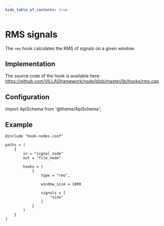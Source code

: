 ```yaml
---
hide_table_of_contents: true
---
```


# RMS signals

The `rms` hook calculates the RMS of signals on a given window.

## Implementation

The source code of the hook is available here:
https://github.com/VILLASframework/node/blob/master/lib/hooks/rms.cpp

## Configuration

import ApiSchema from '@theme/ApiSchema';

<ApiSchema id="node" example pointer="#/components/schemas/rms" />

## Example

``` url="external/node/etc/examples/hooks/rms.conf" title="node/etc/examples/hooks/rms.conf"
@include "hook-nodes.conf"

paths = (
	{
		in = "signal_node"
		out = "file_node"

		hooks = (
			{
				type = "rms",

				window_size = 1000

				signals = [
					"sine"
				]
			}
		)
	}
)
```
